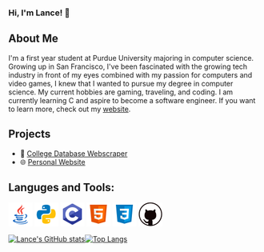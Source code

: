 ### **Hi, I'm Lance! 👋**
## About Me
I'm a first year student at Purdue University majoring in computer science. Growing up in San Francisco, I've been fascinated with the growing tech industry in front of my eyes combined with my passion for computers and video games, I knew that I wanted to pursue my degree in computer science. My current hobbies are gaming, traveling, and coding. I am currently learning C and aspire to become a software engineer. If you want to learn more, check out my [website](https://lancema03.github.io/).
## Projects

* 🏫 [College Database Webscraper](https://github.com/LanceMa03/CollegeDatabaseWebScraper)
* 🌐 [Personal Website](https://lancema03.github.io/)

## Languges and Tools:

![Java Icon](images/java.png) ![Python Icon](images/python.png) ![C Icon](images/c.png) ![HTML Icon](images/html.png) ![CSS Icon](images/css.png) ![Git Icon](images/git.png)

[![Lance's GitHub stats](https://github-readme-stats.vercel.app/api?username=LanceMa03&show_icons=true&theme=dark&count_private=true)](https://github.com/anuraghazra/github-readme-stats)[![Top Langs](https://github-readme-stats.vercel.app/api/top-langs/?username=LanceMa03&layout=compact&theme=dark)](https://github.com/anuraghazra/github-readme-stats)



